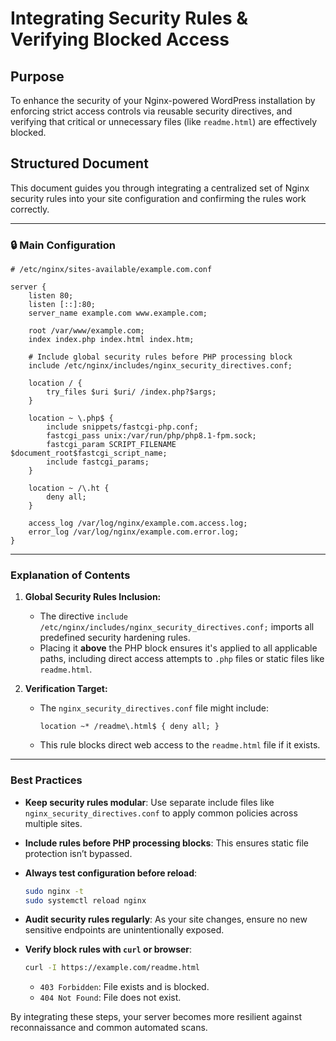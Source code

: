 # Integrating Security Rules & Verifying Blocked Access

## Purpose

To enhance the security of your Nginx-powered WordPress installation by enforcing strict access controls via reusable security directives, and verifying that critical or unnecessary files (like `readme.html`) are effectively blocked.

## Structured Document

This document guides you through integrating a centralized set of Nginx security rules into your site configuration and confirming the rules work correctly.

---

### 🔒 Main Configuration

```nginx
# /etc/nginx/sites-available/example.com.conf

server {
    listen 80;
    listen [::]:80;
    server_name example.com www.example.com;

    root /var/www/example.com;
    index index.php index.html index.htm;

    # Include global security rules before PHP processing block
    include /etc/nginx/includes/nginx_security_directives.conf;

    location / {
        try_files $uri $uri/ /index.php?$args;
    }

    location ~ \.php$ {
        include snippets/fastcgi-php.conf;
        fastcgi_pass unix:/var/run/php/php8.1-fpm.sock;
        fastcgi_param SCRIPT_FILENAME $document_root$fastcgi_script_name;
        include fastcgi_params;
    }

    location ~ /\.ht {
        deny all;
    }

    access_log /var/log/nginx/example.com.access.log;
    error_log /var/log/nginx/example.com.error.log;
}
```

---

### Explanation of Contents

1. **Global Security Rules Inclusion:**

   * The directive `include /etc/nginx/includes/nginx_security_directives.conf;` imports all predefined security hardening rules.
   * Placing it **above** the PHP block ensures it's applied to all applicable paths, including direct access attempts to `.php` files or static files like `readme.html`.

2. **Verification Target:**

   * The `nginx_security_directives.conf` file might include:

     ```nginx
     location ~* /readme\.html$ { deny all; }
     ```
   * This rule blocks direct web access to the `readme.html` file if it exists.

---

### Best Practices

* **Keep security rules modular**: Use separate include files like `nginx_security_directives.conf` to apply common policies across multiple sites.
* **Include rules before PHP processing blocks**: This ensures static file protection isn’t bypassed.
* **Always test configuration before reload**:

  ```bash
  sudo nginx -t
  sudo systemctl reload nginx
  ```
* **Audit security rules regularly**: As your site changes, ensure no new sensitive endpoints are unintentionally exposed.
* **Verify block rules with `curl` or browser**:

  ```bash
  curl -I https://example.com/readme.html
  ```

  * `403 Forbidden`: File exists and is blocked.
  * `404 Not Found`: File does not exist.

By integrating these steps, your server becomes more resilient against reconnaissance and common automated scans.
